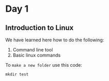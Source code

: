 # Day 1

## Introduction to Linux

We have learned here how to do the following:

1. Command line tool
2. Basic linux commands

To `make a new folder` use this code:

```
mkdir test
```